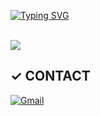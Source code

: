 
[![Typing SVG](https://readme-typing-svg.herokuapp.com/?color=f0f6fc&lines=Hello%20I'm%20Hardy&font=Redressed&size=40)](https://git.io/typing-svg)
<br></br>

<a href="https://github.com/hardy716/gitanimals">
  <img src="https://render.gitanimals.org/farms/hardy716"/>
</a>

## ✓ CONTACT

[![Gmail](https://img.shields.io/badge/Gmail-EA4335.svg?&style=for-the-badge&logo=Gmail&logoColor=white)](mailto:dev.hardy716@gmail.com)
<br>
